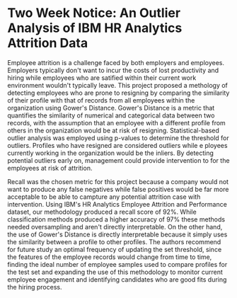 # Two Week Notice: An Outlier Analysis of IBM HR Analytics Attrition Data

Employee attrition is a challenge faced by both employers and employees. Employers typically don't want to incur the costs of lost productivity and hiring while employees who are satified within their current work environment wouldn't typically leave. This project proposed a methology of detecting employees who are prone to resigning by comparing the similarity of their profile with that of records from all employees within the organization using Gower's Distance. Gower's Distance is a metric that quantifies the similarity of numerical and categorical data between two records, with the assumption that an employee with a different profile from others in the organization would be at risk of resigning. Statistical-based outlier analysis was employed using p-values to determine the threshold for outliers. Profiles who have resigned are considered outliers while e ployees currently working in the organization would be the inliers. By detecting potential outliers early on, management could provide intervention to for the employees at risk of attrition.

Recall was the chosen metric for this project because a company would not want to produce any false negatives while false positives would be far more acceptable to be able to campture any potential attrition case with intervention. Using IBM's HR Analytics Employee Attrition and Performance dataset, our methodology produced a recall score of 92%. While classification methods produced a higher accuracy of 97% these methods needed oversampling and aren't directly interpretable. On the other hand, the use of Gower's Distance is directly interpretable because it simply uses the similarity between a profile to other profiles. The authors recommend for future study an optimal frequency of updating the set threshold, since the features of the employee records would change from time to time, finding the ideal number of employee samples used to compare profiles for the test set and expanding the use of this methodology to monitor current employee engagement and identifying candidates who are good fits during the hiring process.
